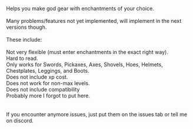 Helps you make god gear with enchantments of your choice.</br>
</br>
Many problems/features not yet implemented, will implement in the next versions though.</br>
</br>
These include:</br>
</br>
Not very flexible (must enter enchantments in the exact right way). </br>
Hard to read.</br>
Only works for Swords, Pickaxes, Axes, Shovels, Hoes, Helmets, Chestplates, Leggings, and Boots.</br>
Does not include xp cost.</br>
Does not work for non-max levels.</br>
Does not include compatibility</br>
Probably more I forgot to put here.</br>
</br>
</br>
If you encounter anymore issues, just put them on the issues tab or tell me on discord.</br>
